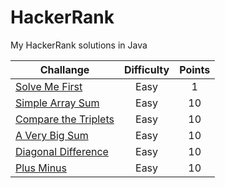 # HackerRank
My HackerRank solutions in Java

| Challange | Difficulty | Points |
| --------- |:----------:|:------:|
| [Solve Me First](/Algorithms/Warmup/Solve%20Me%20First/Solution.java) | Easy | 1 |
| [Simple Array Sum](/Algorithms/Warmup/Simple%20Array%20Sum/Solution.java) | Easy | 10 |
| [Compare the Triplets](/Algorithms/Warmup/Compare%20the%20Triplets/Solution.java) | Easy | 10 |
| [A Very Big Sum](/Algorithms/Warmup/A%20Very%20Big%20Sum/Solution.java) | Easy | 10 |
| [Diagonal Difference](/Algorithms/Warmup/Diagonal%20Difference/Solution.java) | Easy | 10 |
| [Plus Minus](/Algorithms/Warmup/Plus%20Minus/Solution.java) | Easy | 10 |
